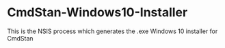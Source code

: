# CmdStan-Windows10-Installer
This is the NSIS process which generates the .exe Windows 10 installer for CmdStan
